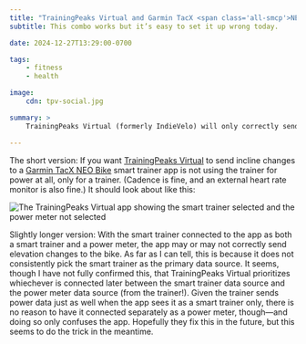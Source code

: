 ```yaml
---
title: "TrainingPeaks Virtual and Garmin TacX <span class='all-smcp'>NEO</span> Bike"
subtitle: This combo works but it’s easy to set it up wrong today.

date: 2024-12-27T13:29:00-0700

tags:
    - fitness
    - health

image:
    cdn: tpv-social.jpg

summary: >
    TrainingPeaks Virtual (formerly IndieVelo) will only correctly send incline changes to the bike if it sees the bike primarily as a virtual trainer rather than as a power meter.

---
```


The short version: If you want [TrainingPeaks Virtual][tpv] to send incline changes to a [Garmin TacX <span class='all-smcp'>NEO</span> Bike][bike] smart trainer app is not using the trainer for power at all, only for a trainer. (Cadence is fine, and an external heart rate monitor is also fine.) It should look about like this: 

![The TrainingPeaks Virtual app showing the smart trainer selected and the power meter *not* selected][screenshot]

Slightly longer version: With the smart trainer connected to the app as both a smart trainer and a power meter, the app may or may not correctly send elevation changes to the bike. As far as I can tell, this is because it does not consistently pick the smart trainer as the primary data source. It seems, though I have not fully confirmed this, that TrainingPeaks Virtual prioritizes whiechever is connected later between the smart trainer data source and the power meter data source (from the trainer!). Given the trainer sends power data just as well when the app sees it as a smart trainer only, there is no reason to have it connected separately as a power meter, though—and doing so only confuses the app. Hopefully they fix this in the future, but this seems to do the trick in the meantime.

[tpv]: https://www.trainingpeaks.com/virtual/
[bike]: https://www.garmin.com/en-US/p/690885
[screenshot]: https://cdn.chriskrycho.com/images/tpv.jpg